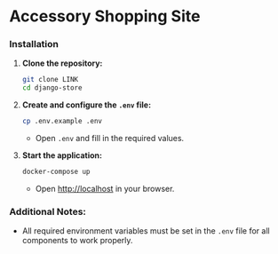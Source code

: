 # Accessory Shopping Site

### Installation

1. **Clone the repository:**

   ```bash
   git clone LINK
   cd django-store
   ```

2. **Create and configure the `.env` file:**

   ```bash
   cp .env.example .env
   ```

   - Open `.env` and fill in the required values.

3. **Start the application:**
   ```bash
   docker-compose up
   ```
   - Open [http://localhost](http://localhost) in your browser.

### Additional Notes:

- All required environment variables must be set in the `.env` file for all components to work properly.
